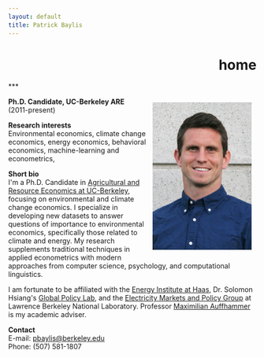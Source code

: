 ```yaml
---
layout: default
title: Patrick Baylis
---
```

<h1 align="right">home</h1>
***

<a href="images/smiling_dbgranite.jpg"><img src="images/smiling_dbgranite.jpg" alt="headshot" height="300px" class="shadow" style="float:right; margin:10px 10px 10px 10px;" /></a>

**Ph.D. Candidate, UC-Berkeley ARE** <br> (2011-present)

**Research interests** <br>
Environmental economics, climate change economics, energy economics, behavioral economics, machine-learning and econometrics, 

**Short bio** <br>
I'm a Ph.D. Candidate in [Agricultural and Resource Economics at UC-Berkeley](http://areweb.berkeley.edu), focusing on environmental and climate change economics. I specialize in developing new datasets to answer questions of  importance to environmental economics, specifically those related to climate and energy. My research supplements traditional techniques in applied econometrics with modern approaches from computer science, psychology, and computational linguistics.

I am fortunate to be affiliated with the [Energy Institute at Haas](https://ei.haas.berkeley.edu), Dr. Solomon Hsiang's [Global Policy Lab](http://www.solomonhsiang.com/lab), and the [Electricity Markets and Policy Group](http://emp.lbl.gov/) at Lawrence Berkeley National Laboratory. Professor [Maximilian Auffhammer](http://www.auffhammer.com/) is my academic adviser.

**Contact** <br>
E-mail: <a href="mailto:pbaylis@berkeley.edu">pbaylis@berkeley.edu</a> <br>
Phone: (507) 581-1807